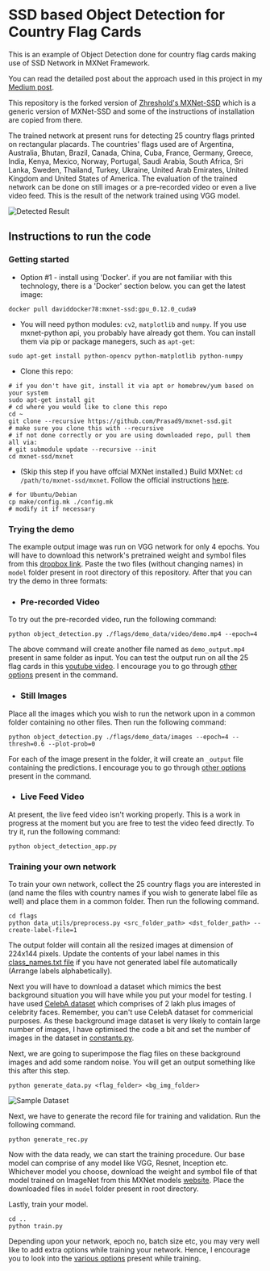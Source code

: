 # SSD based Object Detection for Country Flag Cards 

This is an example of Object Detection done for country flag cards making use of SSD Network in MXNet Framework.

You can read the detailed post about the approach used in this project in my [Medium post](https://medium.com/@prasad.pai/implementing-object-detection-in-machine-learning-for-flag-cards-with-mxnet-6bc276bb0b14).

This repository is the forked version of [Zhreshold's MXNet-SSD](https://github.com/zhreshold/mxnet-ssd) which is a generic version of MXNet-SSD and some of the instructions of installation are copied from there.

The trained network at present runs for detecting 25 country flags printed on rectangular placards. The countries' flags used are of Argentina, Australia, Bhutan, Brazil, Canada, China, Cuba, France, Germany, Greece, India, Kenya, Mexico, Norway, Portugal, Saudi Arabia, South Africa, Sri Lanka, Sweden, Thailand, Turkey, Ukraine, United Arab Emirates, United Kingdom and United States of America. The evaluation of the trained network can be done on still images or a pre-recorded video or even a live video feed.  This is the result of the network trained using VGG model.

![Detected Result](https://user-images.githubusercontent.com/13696749/32447111-13a44b6a-c331-11e7-9968-9c10343d3e31.png)

## Instructions to run the code
### Getting started
* Option #1 - install using 'Docker'. if you are not familiar with this technology, there is a 'Docker' section below.
you can get the latest image:
```
docker pull daviddocker78:mxnet-ssd:gpu_0.12.0_cuda9
```
* You will need python modules: `cv2`, `matplotlib` and `numpy`.
If you use mxnet-python api, you probably have already got them.
You can install them via pip or package manegers, such as `apt-get`:
```
sudo apt-get install python-opencv python-matplotlib python-numpy
```
* Clone this repo:
```
# if you don't have git, install it via apt or homebrew/yum based on your system
sudo apt-get install git
# cd where you would like to clone this repo
cd ~
git clone --recursive https://github.com/Prasad9/mxnet-ssd.git
# make sure you clone this with --recursive
# if not done correctly or you are using downloaded repo, pull them all via:
# git submodule update --recursive --init
cd mxnet-ssd/mxnet
```
* (Skip this step if you have offcial MXNet installed.) Build MXNet: `cd /path/to/mxnet-ssd/mxnet`. Follow the official instructions [here](http://mxnet.io/get_started/install.html).
```
# for Ubuntu/Debian
cp make/config.mk ./config.mk
# modify it if necessary
```

### Trying the demo
The example output image was run on VGG network for only 4 epochs. You will have to download this network's pretrained weight and symbol files from this [dropbox link](https://www.dropbox.com/s/qvu8q4nqm7z3k5u/VGG_SSD_Flags25_epoch4.zip?dl=0). Paste the two files (without changing names) in `model` folder present in root directory of this repository. After that you can try the demo in three formats:

* ### Pre-recorded Video
To try out the pre-recorded video, run the following command:
```
python object_detection.py ./flags/demo_data/video/demo.mp4 --epoch=4
```
The above command will create another file named as `demo_output.mp4` present in same folder as input. You can test the output run on all the 25 flag cards in this [youtube video](https://www.youtube.com/watch?v=QC3GULk9ngU). I encourage you to go through [other options](https://github.com/Prasad9/Detect-Flags-SSD/blob/master/object_detection.py#L37) present in the command.

* ### Still Images
Place all the images which you wish to run the network upon in a common folder containing no other files. Then run the following command:
```
python object_detection.py ./flags/demo_data/images --epoch=4 --thresh=0.6 --plot-prob=0
```
For each of the image present in the folder, it will create an `_output` file containing the predictions. I encourage you to go through [other options](https://github.com/Prasad9/Detect-Flags-SSD/blob/master/object_detection.py#L37) present in the command.

* ### Live Feed Video
At present, the live feed video isn't working properly. This is a work in progress at the moment but you are free to test the video feed directly. To try it, run the following command:
```
python object_detection_app.py
```

### Training your own network
To train your own network, collect the 25 country flags you are interested in (and name the files with country names if you wish to generate label file as well) and place them in a common folder. Then run the following command.
```
cd flags
python data_utils/preprocess.py <src_folder_path> <dst_folder_path> --create-label-file=1
```
The output folder will contain all the resized images at dimension of 224x144 pixels. Update the contents of your label names in this [class_names.txt file](https://github.com/Prasad9/Detect-Flags-SSD/blob/master/flags/input_data/class_names.txt) if you have not generated label file automatically (Arrange labels alphabetically).  

Next you will have to download a dataset which mimics the best background situation you will have while you put your model for testing. I have used [CelebA dataset](http://mmlab.ie.cuhk.edu.hk/projects/CelebA.html) which comprises of 2 lakh plus images of celebrity faces. Remember, you can't use CelebA dataset for commericial purposes. 
As these background image dataset is very likely to contain large number of images, I have optimised the code a bit and set the number of images in the dataset in [constants.py](https://github.com/Prasad9/Detect-Flags-SSD/blob/master/flags/data_utils/constants.py#L13). 

Next, we are going to superimpose the flag files on these background images and add some random noise. You will get an output something like this after this step.
```
python generate_data.py <flag_folder> <bg_img_folder>
```
![Sample Dataset](https://user-images.githubusercontent.com/13696749/32482145-5ec559c8-c3bc-11e7-942f-78c36b7adbea.png)

Next, we have to generate the record file for training and validation. Run the following command.
```
python generate_rec.py
```

Now with the data ready, we can start the training procedure. Our base model can comprise of any model like VGG, Resnet, Inception etc. Whichever model you choose, download the weight and symbol file of that model trained on ImageNet from this MXNet models [website](http://data.mxnet.io/models/imagenet/). Place the downloaded files in `model` folder present in root directory. 

Lastly, train your model.
```
cd ..
python train.py 
```
Depending upon your network, epoch no, batch size etc, you may very well like to add extra options while training your network. Hence, I encourage you to look into the [various options](https://github.com/Prasad9/Detect-Flags-SSD/blob/master/train.py#L12) present while training.
